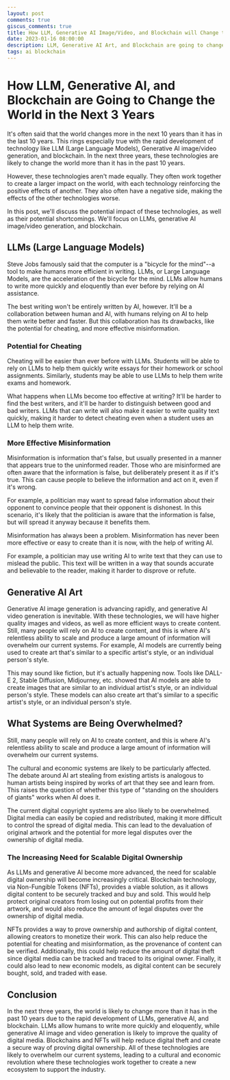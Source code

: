 ```yaml
---
layout: post
comments: true
giscus_comments: true
title: How LLM, Generative AI Image/Video, and Blockchain will Change the World in the Next 3 Years
date: 2023-01-16 08:00:00
description: LLM, Generative AI Art, and Blockchain are going to change the world
tags: ai blockchain
---
```


# How LLM, Generative AI, and Blockchain are Going to Change the World in the Next 3 Years

It's often said that the world changes more in the next 10 years than it has in the last 10 years. This rings especially true with the rapid development of technology like LLM (Large Language Models), Generative AI image/video generation, and blockchain. In the next three years, these technologies are likely to change the world more than it has in the past 10 years.

However, these technologies aren't made equally. They often work together to create a larger impact on the world, with each technology reinforcing the positive effects of another. They also often have a negative side, making the effects of the other technologies worse.

In this post, we'll discuss the potential impact of these technologies, as well as their potential shortcomings. We'll focus on LLMs, generative AI image/video generation, and blockchain.

## LLMs (Large Language Models)

Steve Jobs famously said that the computer is a "bicycle for the mind"--a tool to make humans more efficient in writing. LLMs, or Large Language Models, are the acceleration of the bicycle for the mind. LLMs allow humans to write more quickly and eloquently than ever before by relying on AI assistance.

The best writing won't be entirely written by AI, however. It'll be a collaboration between human and AI, with humans relying on AI to help them write better and faster. But this collaboration has its drawbacks, like the potential for cheating, and more effective misinformation.

### Potential for Cheating

Cheating will be easier than ever before with LLMs. Students will be able to rely on LLMs to help them quickly write essays for their homework or school assignments. Similarly, students may be able to use LLMs to help them write exams and homework.

What happens when LLMs become too effective at writing? It'll be harder to find the best writers, and it'll be harder to distinguish between good and bad writers. LLMs that can write will also make it easier to write quality text quickly, making it harder to detect cheating even when a student uses an LLM to help them write.

### More Effective Misinformation

Misinformation is information that's false, but usually presented in a manner that appears true to the uninformed reader. Those who are misinformed are often aware that the information is false, but deliberately present it as if it's true. This can cause people to believe the information and act on it, even if it's wrong.

For example, a politician may want to spread false information about their opponent to convince people that their opponent is dishonest. In this scenario, it's likely that the politician is aware that the information is false, but will spread it anyway because it benefits them.

Misinformation has always been a problem. Misinformation has never been more effective or easy to create than it is now, with the help of writing AI.

For example, a politician may use writing AI to write text that they can use to mislead the public. This text will be written in a way that sounds accurate and believable to the reader, making it harder to disprove or refute.

## Generative AI Art

Generative AI image generation is advancing rapidly, and generative AI video generation is inevitable. With these technologies, we will have higher quality images and videos, as well as more efficient ways to create content. Still, many people will rely on AI to create content, and this is where AI's relentless ability to scale and produce a large amount of information will overwhelm our current systems. For example, AI models are currently being used to create art that's similar to a specific artist's style, or an individual person's style.

This may sound like fiction, but it's actually happening now. Tools like DALL-E 2, Stable Diffusion, Midjourney, etc. showed that AI models are able to create images that are similar to an individual artist's style, or an individual person's style. These models can also create art that's similar to a specific artist's style, or an individual person's style.

## What Systems are Being Overwhelmed?

Still, many people will rely on AI to create content, and this is where AI's relentless ability to scale and produce a large amount of information will overwhelm our current systems.

The cultural and economic systems are likely to be particularly affected. The debate around AI art stealing from existing artists is analogous to human artists being inspired by works of art that they see and learn from. This raises the question of whether this type of "standing on the shoulders of giants" works when AI does it.

The current digital copyright systems are also likely to be overwhelmed. Digital media can easily be copied and redistributed, making it more difficult to control the spread of digital media. This can lead to the devaluation of original artwork and the potential for more legal disputes over the ownership of digital media.

### The Increasing Need for Scalable Digital Ownership

As LLMs and generative AI become more advanced, the need for scalable digital ownership will become increasingly critical. Blockchain technology, via Non-Fungible Tokens (NFTs), provides a viable solution, as it allows digital content to be securely tracked and buy and sold. This would help protect original creators from losing out on potential profits from their artwork, and would also reduce the amount of legal disputes over the ownership of digital media.

NFTs provides a way to prove ownership and authorship of digital content, allowing creators to monetize their work. This can also help reduce the potential for cheating and misinformation, as the provenance of content can be verified. Additionally, this could help reduce the amount of digital theft since digital media can be tracked and traced to its original owner. Finally, it could also lead to new economic models, as digital content can be securely bought, sold, and traded with ease.

## Conclusion

In the next three years, the world is likely to change more than it has in the past 10 years due to the rapid development of LLMs, generative AI, and blockchain. LLMs allow humans to write more quickly and eloquently, while generative AI image and video generation is likely to improve the quality of digital media. Blockchains and NFTs will help reduce digital theft and create a secure way of proving digital ownership. All of these technologies are likely to overwhelm our current systems, leading to a cultural and economic revolution where these technologies work together to create a new ecosystem to support the industry.
